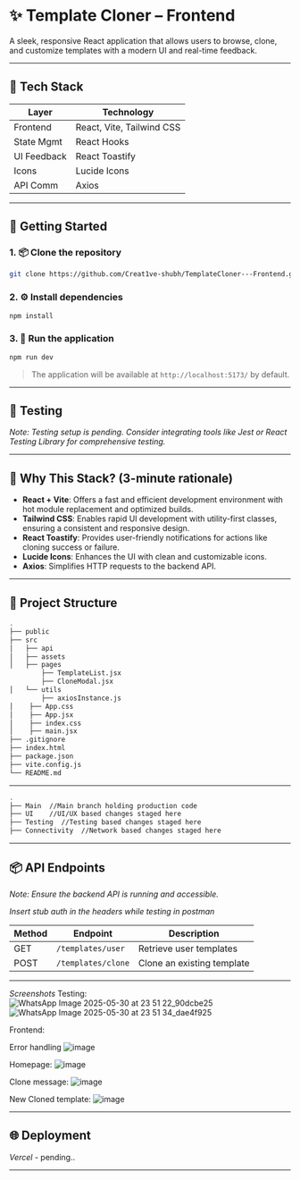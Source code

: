 # ✨ Template Cloner – Frontend

A sleek, responsive React application that allows users to browse, clone, and customize templates with a modern UI and real-time feedback.

---

## 🧩 Tech Stack

| Layer       | Technology                |
| ----------- | ------------------------- |
| Frontend    | React, Vite, Tailwind CSS |
| State Mgmt  | React Hooks               |
| UI Feedback | React Toastify            |
| Icons       | Lucide Icons              |
| API Comm    | Axios                     |

---

## 🚀 Getting Started

### 1. 📦 Clone the repository

```bash
git clone https://github.com/Creat1ve-shubh/TemplateCloner---Frontend.git

```

### 2. ⚙️ Install dependencies

```bash
npm install
```

### 3. 🏃 Run the application

```bash
npm run dev
```

> The application will be available at `http://localhost:5173/` by default.

---

## 🧪 Testing

*Note: Testing setup is pending. Consider integrating tools like Jest or React Testing Library for comprehensive testing.*

---

## 🧠 Why This Stack? (3-minute rationale)

* **React + Vite**: Offers a fast and efficient development environment with hot module replacement and optimized builds.
* **Tailwind CSS**: Enables rapid UI development with utility-first classes, ensuring a consistent and responsive design.
* **React Toastify**: Provides user-friendly notifications for actions like cloning success or failure.
* **Lucide Icons**: Enhances the UI with clean and customizable icons.
* **Axios**: Simplifies HTTP requests to the backend API.

---

## 🌱 Project Structure

```bash
.
├── public
├── src
│   ├── api
│   ├── assets
│   ├── pages
        ├── TemplateList.jsx
        ├── CloneModal.jsx
│   └── utils
        ├── axiosInstance.js
│    ├── App.css
│    ├── App.jsx 
│    ├── index.css
│    ├── main.jsx
├── .gitignore
├── index.html
├── package.json
├── vite.config.js
└── README.md
```

---
```bash
.
├── Main  //Main branch holding production code
├── UI    //UI/UX based changes staged here
├── Testing  //Testing based changes staged here
├── Connectivity  //Network based changes staged here


```
---

## 📦 API Endpoints 

*Note: Ensure the backend API is running and accessible.*

*Insert stub auth in the headers while testing in postman*

| Method | Endpoint           | Description                |
| ------ | ------------------ | -------------------------- |
| GET    | `/templates/user`  | Retrieve user templates    |
| POST   | `/templates/clone` | Clone an existing template |
---
*Screenshots*
Testing:
![WhatsApp Image 2025-05-30 at 23 51 22_90dcbe25](https://github.com/user-attachments/assets/085b4b1e-7508-4a5c-bb68-f8f2387578bc)
![WhatsApp Image 2025-05-30 at 23 51 34_dae4f925](https://github.com/user-attachments/assets/e243cfbe-2b40-44b4-9b05-f5bcdb4cf81b)

Frontend:

Error handling 
![image](https://github.com/user-attachments/assets/dccac460-eaf6-47fa-91a9-8fa1eb20f9fb)

Homepage:
![image](https://github.com/user-attachments/assets/38c278f4-3506-4f46-ab30-7736138395de)

Clone message:
![image](https://github.com/user-attachments/assets/1a33bbd6-43c0-489c-b2eb-bac83e774f2b)

New Cloned template:
![image](https://github.com/user-attachments/assets/bd3a45d7-5fc2-4f65-92f3-a362b9475a72)




---

## 🌐 Deployment

*Vercel* - pending..

---

